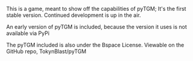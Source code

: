 This is a game, meant to show off the capabilities of pyTGM;
It's the first stable version.
Continued development is up in the air.

An early version of pyTGM is included, because the version it uses is not available via PyPi

The pyTGM included is also under the Bspace License.
Viewable on the GitHub repo, TokynBlast/pyTGM
